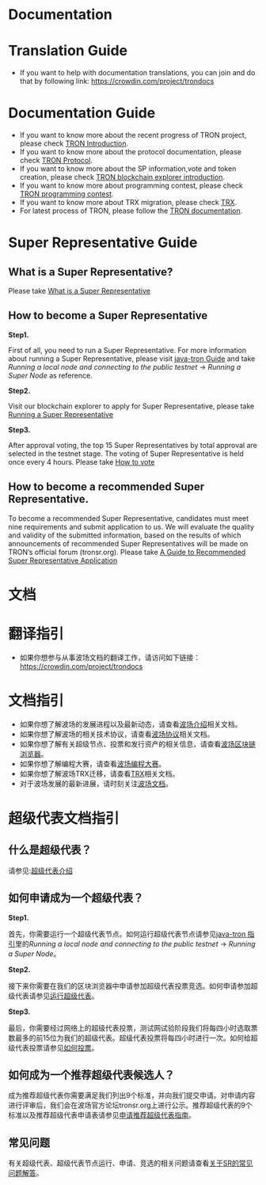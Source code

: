 # Documentation

# Translation Guide

+ If you want to help with documentation translations, you can join and do that by following link: https://crowdin.com/project/trondocs

# Documentation Guide

+ If you want to know more about the recent progress of TRON project, please check [TRON Introduction](https://github.com/ybhgenius/Documentation/tree/master/English_Documentation/TRON_Introduction).  
+ If you want to know more about the protocol documentation, please check [TRON Protocol](https://github.com/ybhgenius/Documentation/tree/master/English_Documentation/TRON_Protocol).  
+ If you want to know more about the SP information,vote and token creation, please check [TRON blockchain explorer introduction](https://github.com/ybhgenius/Documentation/tree/master/English_Documentation/TRON_Blockchain_Explorer_Introduction). 
+ If you want to know more about programming contest, please check [TRON programming contest](https://github.com/ybhgenius/Documentation/tree/master/English_Documentation/TRON_Programming_Contest).
+ If you want to know more about TRX migration, please check [TRX](https://github.com/ybhgenius/Documentation/tree/master/TRX).
+ For latest process of TRON, please follow the [TRON documentation](https://github.com/ybhgenius/Documentation/tree/master/English_Documentation).

# Super Representative Guide

## What is a Super Representative?

Please take  [What is a Super Representative](https://github.com/ybhgenius/Documentation/blob/master/English_Documentation/TRON_Blockchain_Explorer_Introduction/What_is_a_Super_Representative.md)

## How to become a Super Representative

**Step1.**

First of all, you need to run a Super Representative. For more information about running a Super Representative, please visit [java-tron Guide](https://github.com/tronprotocol/java-tron/blob/develop/README.md) and take *Running a local node and connecting to the public testnet* -> *Running a Super Node* as reference.

**Step2.** 

Visit our blockchain explorer to apply for Super Representative, please take [Running a Super Representative](https://github.com/ybhgenius/Documentation/blob/master/English_Documentation/TRON_Blockchain_Explorer_Introduction/Running_a_Super_Representative.md)

**Step3.** 

After approval voting, the top 15 Super Representatives by total approval are selected in the testnet stage. The voting of Super Representative is held once every 4 hours. Please take [How to vote](https://github.com/ybhgenius/Documentation/blob/master/English_Documentation/TRON_Blockchain_Explorer_Introduction/How_to_vote.md)

## How to become a recommended Super Representative.

To become a recommended Super Representative, candidates must meet nine requirements and submit application to us. We will evaluate the quality and validity of the submitted information, based on the results of which announcements of recommended Super Representatives will be made  on TRON’s official forum (tronsr.org). Please take [A Guide to Recommended Super Representative Application](https://github.com/ybhgenius/Documentation/blob/master/English_Documentation/A_Guide_to_Recommended_Super_Representative_Candidate.md)



# 文档

# 翻译指引

+ 如果你想参与从事波场文档的翻译工作，请访问如下链接：https://crowdin.com/project/trondocs

# 文档指引

+ 如果你想了解波场的发展进程以及最新动态，请查看[波场介绍](https://github.com/ybhgenius/Documentation/tree/master/中文文档/波场介绍)相关文档。  
+ 如果你想了解波场的相关技术协议，请查看[波场协议](https://github.com/ybhgenius/Documentation/tree/master/中文文档/波场协议)相关文档。
+ 如果你想了解有关超级节点、投票和发行资产的相关信息，请查看[波场区块链浏览器](https://github.com/ybhgenius/Documentation/tree/master/中文文档/波场区块链浏览器介绍)。
+ 如果你想了解编程大赛，请查看[波场编程大赛](https://github.com/ybhgenius/Documentation/tree/master/中文文档/波场编程大赛)。
+ 如果你想了解波场TRX迁移，请查看[TRX](https://github.com/ybhgenius/Documentation/tree/master/TRX_CN)相关文档。
+ 对于波场发展的最新进展，请时刻关注[波场文档](https://github.com/ybhgenius/Documentation/tree/master/中文文档)。

# 超级代表文档指引

## 什么是超级代表？  

请参见:[超级代表介绍](https://github.com/ybhgenius/Documentation/blob/master/中文文档/波场区块链浏览器介绍/什么是超级代表.md)

## 如何申请成为一个超级代表？

**Step1.**

首先，你需要运行一个超级代表节点。如何运行超级代表节点请参见[java-tron 指引](https://github.com/tronprotocol/java-tron/blob/develop/README.md)里的*Running a local node and connecting to the public testnet* -> *Running a Super Node*。
   
**Step2.** 

接下来你需要在我们的区块浏览器中申请参加超级代表投票竞选。如何申请参加超级代表请参见[运行超级代表](https://github.com/ybhgenius/Documentation/blob/master/中文文档/波场区块链浏览器介绍/运行超级代表.md)。

**Step3.** 

最后，你需要经过网络上的超级代表投票，测试网试验阶段我们将每四小时选取票数最多的前15位为我们的超级代表。超级代表投票将每四小时进行一次。如何给超级代表投票请参见[如何投票](https://github.com/ybhgenius/Documentation/blob/master/中文文档/波场区块链浏览器介绍/如何投票.md)。
## 如何成为一个推荐超级代表候选人？

成为推荐超级代表你需要满足我们列出9个标准，并向我们提交申请。对申请内容进行评审后，我们会在波场官方论坛tronsr.org上进行公示。推荐超级代表的9个标准以及推荐超级代表申请表请参见[申请推荐超级代表指南](https://github.com/ybhgenius/Documentation/blob/master/中文文档/申请推荐超级代表指南.md)。
## 常见问题

有关超级代表、超级代表节点运行、申请、竞选的相关问题请查看[关于SR的常见问题解答](https://github.com/ybhgenius/Documentation/blob/master/中文文档/常见问题解答/关于SR的常见问题解答.md)。
